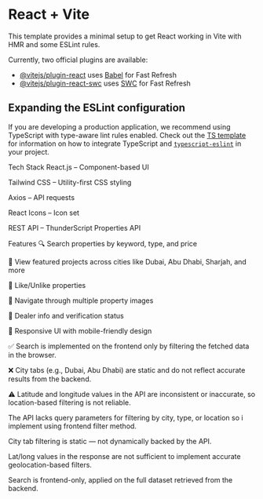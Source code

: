 # React + Vite

This template provides a minimal setup to get React working in Vite with HMR and some ESLint rules.

Currently, two official plugins are available:

- [@vitejs/plugin-react](https://github.com/vitejs/vite-plugin-react/blob/main/packages/plugin-react) uses [Babel](https://babeljs.io/) for Fast Refresh
- [@vitejs/plugin-react-swc](https://github.com/vitejs/vite-plugin-react/blob/main/packages/plugin-react-swc) uses [SWC](https://swc.rs/) for Fast Refresh

## Expanding the ESLint configuration

If you are developing a production application, we recommend using TypeScript with type-aware lint rules enabled. Check out the [TS template](https://github.com/vitejs/vite/tree/main/packages/create-vite/template-react-ts) for information on how to integrate TypeScript and [`typescript-eslint`](https://typescript-eslint.io) in your project.

Tech Stack React.js – Component-based UI

Tailwind CSS – Utility-first CSS styling

Axios – API requests

React Icons – Icon set

REST API – ThunderScript Properties API

Features 🔍 Search properties by keyword, type, and price

🏢 View featured projects across cities like Dubai, Abu Dhabi, Sharjah, and more

💖 Like/Unlike properties

📸 Navigate through multiple property images

👥 Dealer info and verification status

🔄 Responsive UI with mobile-friendly design


✅ Search is implemented on the frontend only by filtering the fetched data in the browser.

❌ City tabs (e.g., Dubai, Abu Dhabi) are static and do not reflect accurate results from the backend.

⚠️ Latitude and longitude values in the API are inconsistent or inaccurate, so location-based filtering is not reliable.

The API lacks query parameters for filtering by city, type, or location so i implement using frontend filter method.

City tab filtering is static — not dynamically backed by the API.

Lat/long values in the response are not sufficient to implement accurate geolocation-based filters.

Search is frontend-only, applied on the full dataset retrieved from the backend.


